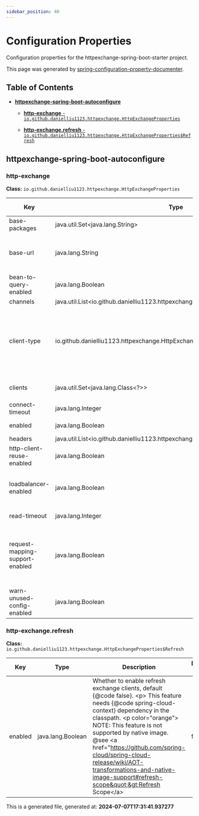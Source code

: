 ```yaml
---
sidebar_position: 40
---
```


# Configuration Properties

Configuration properties for the httpexchange-spring-boot-starter project.

This page was generated by [spring-configuration-property-documenter](https://github.com/rodnansol/spring-configuration-property-documenter/blob/master/docs/modules/ROOT/pages/gradle-plugin.adoc).

## Table of Contents
* [**httpexchange-spring-boot-autoconfigure**](#httpexchange-spring-boot-autoconfigure)
  * [**http-exchange** - `io.github.danielliu1123.httpexchange.HttpExchangeProperties`](#http-exchange)

  * [**http-exchange.refresh** - `io.github.danielliu1123.httpexchange.HttpExchangeProperties$Refresh`](#http-exchange.refresh)

## httpexchange-spring-boot-autoconfigure
### http-exchange
**Class:** `io.github.danielliu1123.httpexchange.HttpExchangeProperties`

|Key|Type|Description|Default value|Deprecation|
|---|----|-----------|-------------|-----------|
| base-packages| java.util.Set&lt;java.lang.String&gt;| Base packages to scan, use \{@link EnableExchangeClients#basePackages} first if configured.| | | 
| base-url| java.lang.String| Default base url, &#x27;http&#x27; scheme can be omitted. &lt;p&gt; If loadbalancer is enabled, this value means the service id. &lt;ul&gt; &lt;li&gt; localhost:8080 &lt;/li&gt; &lt;li&gt; http://localhost:8080 &lt;/li&gt; &lt;li&gt; https://localhost:8080 &lt;/li&gt; &lt;li&gt; localhost:8080/api &lt;/li&gt; &lt;li&gt; user(service id) &lt;/li&gt; &lt;/ul&gt;| | | 
| bean-to-query-enabled| java.lang.Boolean| Whether to convert Java bean to query parameters, default value is \{@code false}.| false| | 
| channels| java.util.List&lt;io.github.danielliu1123.httpexchange.HttpExchangeProperties$Channel&gt;| Channels configuration.| | | 
| client-type| io.github.danielliu1123.httpexchange.HttpExchangeProperties$ClientType| Client Type, if not specified, an appropriate client type will be set. &lt;ul&gt; &lt;li&gt; Use \{@link ClientType#REST_CLIENT} if none of the methods in the client return Reactive type. &lt;li&gt; Use \{@link ClientType#WEB_CLIENT} if any method in the client returns Reactive type. &lt;/ul&gt; &lt;p&gt; In most cases, there&#x27;s no need to explicitly specify the client type. &lt;p color&#x3D;&quot;orange&quot;&gt; NOTE: the \{@link #connectTimeout} and \{@link #readTimeout} settings are not supported by \{@link ClientType#WEB_CLIENT}. @see ClientType @since 3.2.0| | | 
| clients| java.util.Set&lt;java.lang.Class&lt;?&gt;&gt;| Exchange client interfaces to register as beans, use \{@link EnableExchangeClients#clients} first if configured. @since 3.2.0| | | 
| connect-timeout| java.lang.Integer| Connect timeout duration, specified in milliseconds. @since 3.2.0| | | 
| enabled| java.lang.Boolean| Whether to enable http exchange autoconfiguration, default \{@code true}.| true| | 
| headers| java.util.List&lt;io.github.danielliu1123.httpexchange.HttpExchangeProperties$Header&gt;| Default headers will be added to all the requests.| | | 
| http-client-reuse-enabled| java.lang.Boolean| Whether to enable http client reuse, default \{@code true}. &lt;p&gt; Same \{@link Channel} configuration will share the same http client if enabled. @since 3.2.2| true| | 
| loadbalancer-enabled| java.lang.Boolean| Whether to enable loadbalancer, default \{@code true}. &lt;p&gt; Prerequisites: &lt;ul&gt; &lt;li&gt; \{@code spring-cloud-starter-loadbalancer} dependency in the classpath.&lt;/li&gt; &lt;li&gt; \{@code spring.cloud.loadbalancer.enabled&#x3D;true}&lt;/li&gt; &lt;/ul&gt; @since 3.2.0| true| | 
| read-timeout| java.lang.Integer| Read timeout duration, specified in milliseconds. @since 3.2.0| | | 
| request-mapping-support-enabled| java.lang.Boolean| whether to process \{@link org.springframework.web.bind.annotation.RequestMapping} based annotation, default \{@code false}. &lt;p color&#x3D;&quot;red&quot;&gt; Recommending to use \{@link org.springframework.web.service.annotation.HttpExchange} instead of \{@link org.springframework.web.bind.annotation.RequestMapping}. @since 3.2.0| false| | 
| warn-unused-config-enabled| java.lang.Boolean| Whether to check unused configuration, default \{@code true}. @since 3.2.0| true| | 
### http-exchange.refresh
**Class:** `io.github.danielliu1123.httpexchange.HttpExchangeProperties$Refresh`

|Key|Type|Description|Default value|Deprecation|
|---|----|-----------|-------------|-----------|
| enabled| java.lang.Boolean| Whether to enable refresh exchange clients, default \{@code false}. &lt;p&gt; This feature needs \{@code spring-cloud-context} dependency in the classpath. &lt;p color&#x3D;&quot;orange&quot;&gt; NOTE: This feature is not supported by native image. @see &lt;a href&#x3D;&quot;https://github.com/spring-cloud/spring-cloud-release/wiki/AOT-transformations-and-native-image-support#refresh-scope&quot;&gt;Refresh Scope&lt;/a&gt;| false| | 

This is a generated file, generated at: **2024-07-07T17:31:41.937277**
